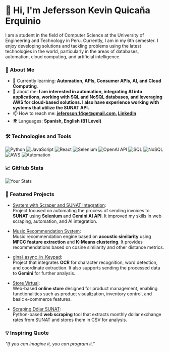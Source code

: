 # 👋 Hi, I'm Jefersson Kevin Quicaña Erquinio

I am a student in the field of Computer Science at the University of Engineering and Technology in Peru. Currently, I am in my 6th semester. I enjoy developing solutions and tackling problems using the latest technologies in the world, particularly in the areas of databases, automation, cloud computing, and artificial intelligence.

### 🚀 About Me
- 🌱 Currently learning: **Automation, APIs, Consumer APIs, AI, and Cloud Computing**.
- 💬 about me: **I am interested in automation, integrating AI into applications, working with SQL and NoSQL databases, and leveraging AWS for cloud-based solutions. I also have experience working with systems that utilize the SUNAT API.**
- 📫 How to reach me: **[jefersson.14qe@gmail.com](mailto:jefersson.14qe@gmail.com), [LinkedIn](https://www.linkedin.com/in/jefersson-kevin-quica%C3%B1a-erquinio-0b570b280/)**
- 🌍 Languages: **Spanish, English (B1 Level)**

### 🛠️ Technologies and Tools
![Python](https://img.shields.io/badge/Python-3776AB?style=flat&logo=python&logoColor=white)
![JavaScript](https://img.shields.io/badge/JavaScript-F7DF1E?style=flat&logo=javascript&logoColor=black)
![React](https://img.shields.io/badge/React-61DAFB?style=flat&logo=react&logoColor=black)
![Selenium](https://img.shields.io/badge/Selenium-43B02A?style=flat&logo=selenium&logoColor=white)
![OpenAI API](https://img.shields.io/badge/OpenAI%20API-412991?style=flat&logo=openai&logoColor=white)
![SQL](https://img.shields.io/badge/SQL-336791?style=flat&logo=microsoft-sql-server&logoColor=white)
![NoSQL](https://img.shields.io/badge/NoSQL-008000?style=flat&logo=mongodb&logoColor=white)
![AWS](https://img.shields.io/badge/AWS-FF9900?style=flat&logo=amazon-aws&logoColor=white)
![Automation](https://img.shields.io/badge/Automation-007ACC?style=flat&logo=azurepipelines&logoColor=white)

### 📈 GitHub Stats
![Your Stats](https://github-readme-stats.vercel.app/api?username=Manzanito20003&show_icons=true&theme=radical)

### 📂 Featured Projects

- [System with Scraper and SUNAT Integration](https://github.com/Manzanito20003/sistem_with_scraper_send_sunat):  
  Project focused on automating the process of sending invoices to **SUNAT** using **Selenium** and **Gemini AI API**. It improved my skills in web scraping, automation, and AI integration.

- [Music Recommendation System](https://github.com/Manzanito20003/Recomendador_musica):  
  Music recommendation engine based on **acoustic similarity** using **MFCC feature extraction** and **K-Means clustering**. It provides recommendations based on cosine similarity and other distance metrics.
- [ginai_async_in_Keypad](https://github.com/Manzanito20003/Chatgpt_async_in_Keypad.git):  
  Project that integrates **OCR** for character recognition, word detection, and coordinate extraction. It also supports sending the processed data to **Gemini** for further analysis.

- [Store Virtual](https://github.com/Manzanito20003/Fronted_final.git):  
  Web-based **online store** designed for product management, enabling functionalities such as product visualization, inventory control, and basic e-commerce features.
  
- [Scraping Dólar SUNAT](https://github.com/Manzanito20003/Scraper-Sunat-Dolar.git):  
  Python-based **web scraping** tool that extracts monthly dollar exchange rates from SUNAT and stores them in CSV for analysis.

### 💡 Inspiring Quote
_"If you can imagine it, you can program it."_
